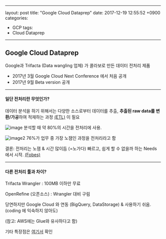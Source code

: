 ﻿
---
layout: post 
title: "Google Cloud Dataprep" 
date: 2017-12-19 12:55:52 +0900 
categories: 
- GCP
tags:
- Cloud Dataprep

---

## Google Cloud Dataprep

Google과 Trifacta (Data wangling 업체) 가 콜라보로 만든 데이터 전처리 제품 
- 2017년 3월 Google Cloud Next Conference 에서 처음 공개
- 2017년 9월 Beta version 공개

-------------------------------
#### 일단 전처리란 무엇인가?

데이터 분석을 하기 위해서는 다양한 소스로부터 데이터를 추출, **추출된 raw data를 변환/가공**하여 적재하는 과정 [(ETL)](https://en.wikipedia.org/wiki/Extract,_transform,_load) 이 필요

![image](https://blogs-images.forbes.com/gilpress/files/2016/03/Time-1200x511.jpg?width=960)
분석할 때 약 80%의 시간을 전처리에 사용. 

![image2](https://blogs-images.forbes.com/gilpress/files/2016/03/Least-Enjoyable4-1200x511.jpg?width=960)
76%가 업무 중 가장 노잼인 과정을 전처리라고 함

결론: 전처리는 노잼 & 시간 많이듬 (=노가다) 
빠르고, 쉽게 할 수 없을까 하는 Needs에서 시작.
[(Fobes)](https://www.forbes.com/sites/gilpress/2016/03/23/data-preparation-most-time-consuming-least-enjoyable-data-science-task-survey-says/#63b5f31f6f63)

------------------
#### 다른 전처리 툴과 차이?

Trifacta Wrangler 
: 100MB 이하만 무료

OpenRefine (오픈소스) 
: Wrangler 대비 구림


당연하지만 Google Cloud 와 연동 (BigQuery, DataStorage)
& 사용하기 쉬움. (coding 에 익숙하지 않아도)

(참고: AWS에는 Glue와 유사하다고 함)

기타 특장점은 [여기서](https://cloud.google.com/dataprep/) 확인

